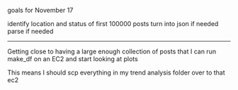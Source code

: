 goals for November 17

identify location and status of first 100000 posts
turn into json if needed
parse if needed

-----

Getting close to having a large enough collection of posts that I can run
make_df on an EC2 and start looking at plots

This means I should scp everything in my trend analysis folder over to that ec2
